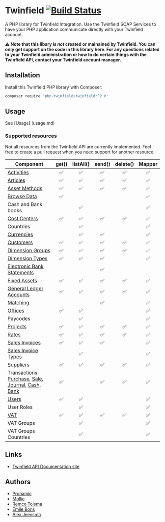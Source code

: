 # Twinfield  [![Build Status](https://travis-ci.org/php-twinfield/twinfield.svg?branch=master)](http://travis-ci.org/php-twinfield/twinfield)
A PHP library for Twinfield Integration.
Use the Twinfield SOAP Services to have your PHP application communicate directly with your Twinfield account.

**:warning: Note that this libary is *not* created or mainained by Twinfield. You can only get support on the code in this library here. For any questions related to your Twinfield administration or how to do certain things with the Twinfield API, contact your Twinfield account manager.**

## Installation

Install this Twinfield PHP library with Composer:

```bash
composer require 'php-twinfield/twinfield:^2.0'
```


## Usage

See [Usage] (usage.md)

### Supported resources
Not all resources from the Twinfield API are currently implemented. Feel free to create a pull request when you need
support for another resource.

| Component                                                                                                                            | get()              | listAll()          | send()             | delete()           |  Mapper            |
| ---------------------------------------------------------------------------------------------------------------                      | :----------------: | :----------------: | :----------------: | :----------------: | :----------------: |
| [Activities](https://c3.twinfield.com/webservices/documentation/#/ApiReference/Masters/Activities)                                   | :white_check_mark: | :white_check_mark: | :white_check_mark: | :white_check_mark: | :white_check_mark: |
| [Articles](https://c3.twinfield.com/webservices/documentation/#/ApiReference/Masters/Articles)                                       | :white_check_mark: | :white_check_mark: | :white_check_mark: | :white_check_mark: | :white_check_mark: |
| [Asset Methods](https://c3.twinfield.com/webservices/documentation/#/ApiReference/Masters/AssetMethods)                              | :white_check_mark: | :white_check_mark: | :white_check_mark: | :white_check_mark: | :white_check_mark: |
| [Browse Data](https://c3.twinfield.com/webservices/documentation/#/ApiReference/Request/BrowseData)                                  | :white_check_mark: |                    |                    |                    | :white_check_mark: |
| Cash and Bank books                                                                                                                  |                    | :white_check_mark: |                    |                    | :white_check_mark: |
| [Cost Centers](https://c3.twinfield.com/webservices/documentation/#/ApiReference/Masters/CostCenters)                                | :white_check_mark: | :white_check_mark: | :white_check_mark: | :white_check_mark: | :white_check_mark: |
| Countries                                                                                                                            |                    | :white_check_mark: |                    |                    | :white_check_mark: |
| [Currencies](https://c3.twinfield.com/webservices/documentation/#/ApiReference/Masters/Currencies)                                   |                    | :white_check_mark: | :white_check_mark: |                    | :white_check_mark: |
| [Customers](https://c3.twinfield.com/webservices/documentation/#/ApiReference/Masters/Customers)                                     | :white_check_mark: | :white_check_mark: | :white_check_mark: | :white_check_mark: | :white_check_mark: |
| [Dimension Groups](https://c3.twinfield.com/webservices/documentation/#/ApiReference/Masters/DimensionGroups)                        | :white_check_mark: | :white_check_mark: | :white_check_mark: | :white_check_mark: | :white_check_mark: |
| [Dimension Types](https://c3.twinfield.com/webservices/documentation/#/ApiReference/Masters/DimensionTypes)                          | :white_check_mark: | :white_check_mark: | :white_check_mark: |                    | :white_check_mark: |
| [Electronic Bank Statements](https://c3.twinfield.com/webservices/documentation/#/ApiReference/Transactions/BankStatements)|         |                    | :white_check_mark: |                    |                    |                    |
| [Fixed Assets](https://c3.twinfield.com/webservices/documentation/#/ApiReference/Masters/FixedAssets)                                | :white_check_mark: | :white_check_mark: | :white_check_mark: | :white_check_mark: | :white_check_mark: |
| [General Ledger Accounts](https://c3.twinfield.com/webservices/documentation/#/ApiReference/Masters/BalanceSheets)                   | :white_check_mark: | :white_check_mark: | :white_check_mark: | :white_check_mark: | :white_check_mark: |
| [Matching](https://c3.twinfield.com/webservices/documentation/#/ApiReference/Miscellaneous/Matching)                                 |                    |                    | :white_check_mark: |                    | :white_check_mark: |
| [Offices](https://c3.twinfield.com/webservices/documentation/#/ApiReference/Masters/Offices)                                         | :white_check_mark: | :white_check_mark: |                    |                    | :white_check_mark: |
| Paycodes                                                                                                                             |                    | :white_check_mark: |                    |                    | :white_check_mark: |
| [Projects](https://c3.twinfield.com/webservices/documentation/#/ApiReference/Masters/Projects)                                       | :white_check_mark: | :white_check_mark: | :white_check_mark: | :white_check_mark: | :white_check_mark: |
| [Rates](https://c3.twinfield.com/webservices/documentation/#/ApiReference/Masters/Rates)                                             | :white_check_mark: | :white_check_mark: | :white_check_mark: | :white_check_mark: | :white_check_mark: |
| [Sales Invoices](https://c3.twinfield.com/webservices/documentation/#/ApiReference/SalesInvoices)                                    | :white_check_mark: | :white_check_mark: | :white_check_mark: |                    | :white_check_mark: |
| [Sales Invoice Types](https://c3.twinfield.com/webservices/documentation/#/ApiReference/SalesInvoices)                               |                    | :white_check_mark: |                    |                    | :white_check_mark: |
| [Suppliers](https://c3.twinfield.com/webservices/documentation/#/ApiReference/Masters/Suppliers)                                     | :white_check_mark: | :white_check_mark: | :white_check_mark: | :white_check_mark: | :white_check_mark: |
| Transactions:<br> [Purchase](https://c3.twinfield.com/webservices/documentation/#/ApiReference/PurchaseTransactions), [Sale](https://c3.twinfield.com/webservices/documentation/#/ApiReference/SalesTransactions), [Journal](https://c3.twinfield.com/webservices/documentation/#/ApiReference/Transactions/JournalTransactions), [Cash](https://c3.twinfield.com/webservices/documentation/#/ApiReference/Transactions/CashTransactions), [Bank](https://c3.twinfield.com/webservices/documentation/#/ApiReference/Transactions/BankTransactions) | :white_check_mark: |                    | :white_check_mark: | :white_check_mark: | :white_check_mark: |
| [Users](https://c3.twinfield.com/webservices/documentation/#/ApiReference/Masters/Users)                                             | :white_check_mark: | :white_check_mark: |                    |                    | :white_check_mark: |
| User Roles                                                                                                                           |                    | :white_check_mark: |                    |                    | :white_check_mark: |
| [VAT](https://c3.twinfield.com/webservices/documentation/#/ApiReference/Masters/VAT)                                                 | :white_check_mark: | :white_check_mark: | :white_check_mark: | :white_check_mark: | :white_check_mark: |
| VAT Groups                                                                                                                           |                    | :white_check_mark: |                    |                    | :white_check_mark: |
| VAT Groups Countries                                                                                                                 |                    | :white_check_mark: |                    |                    | :white_check_mark: |

## Links

* [Twinfield API Documentation site](https://c3.twinfield.com/webservices/documentation/)


## Authors

* [Pronamic](https://www.pronamic.nl/)
* [Mollie](https://www.mollie.com/)
* [Remco Tolsma](https://www.remcotolsma.nl/)
* [Emile Bons](http://www.emilebons.nl/)
* [Alex Jeensma](http://vontis.nl/)

